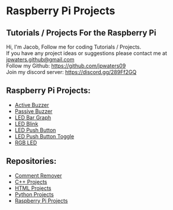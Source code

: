 # Raspberry Pi Projects
Tutorials / Projects For the Raspberry Pi
---
Hi, I'm Jacob,
Follow me for coding Tutorials / Projects.\
If you have any project ideas or suggestions please contact me at jpwaters.github@gmail.com \
Follow my Github: https://github.com/jpwaters09 \
Join my discord server: https://discord.gg/289Ff2GQ

## Raspberry Pi Projects:
- [Active Buzzer](https://github.com/Jpwaters09/Raspberry-Pi-Projects/tree/main/Buzzer/Active%20Buzzer)
- [Passive Buzzer](https://github.com/Jpwaters09/Raspberry-Pi-Projects/tree/main/Buzzer/Passive%20Buzzer)
- [LED Bar Graph](https://github.com/Jpwaters09/Raspberry-Pi-Projects/tree/main/LED%20Bar%20Graph)
- [LED Blink](https://github.com/Jpwaters09/Raspberry-Pi-Projects/tree/main/LED%20Blink)
- [LED Push Button](https://github.com/Jpwaters09/Raspberry-Pi-Projects/tree/main/LED%20Push%20Button/Push%20Button)
- [LED Push Button Toggle](https://github.com/Jpwaters09/Raspberry-Pi-Projects/tree/main/LED%20Push%20Button/Push%20Button%20Toggle)
- [RGB LED](https://github.com/Jpwaters09/Raspberry-Pi-Projects/tree/main/RGB%20LED)

## Repositories:
- [Comment Remover](https://github.com/Jpwaters09/Comment-Remover)
- [C++ Projects](https://github.com/Jpwaters09/CPP-Projects)
- [HTML Projects](https://github.com/Jpwaters09/HTML-Projects)
- [Python Projects](https://github.com/Jpwaters09/Python-Projects)
- [Raspberry Pi Projects](https://github.com/Jpwaters09/Raspberry-Pi-Projects)
